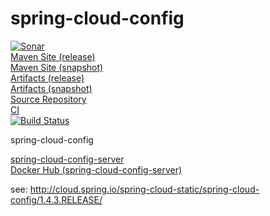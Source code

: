 # spring-cloud-config

[![Sonar](https://sonarcloud.io/api/project_badges/measure?project=cn.home1%3Aspring-cloud-config&metric=alert_status)](https://sonarcloud.io/dashboard?id=cn.home1%3Aspring-cloud-config)  
[Maven Site (release)](https://cloud-ready.github.io/cloud-ready/release/build-docker/spring-cloud-config/index.html)  
[Maven Site (snapshot)](https://cloud-ready.github.io/cloud-ready/snapshot/build-docker/spring-cloud-config/index.html)  
[Artifacts (release)](https://oss.sonatype.org/content/repositories/releases/cn/home1/spring-cloud-config/)  
[Artifacts (snapshot)](https://oss.sonatype.org/content/repositories/snapshots/cn/home1/spring-cloud-config/)  
[Source Repository](https://github.com/cloud-ready/spring-cloud-config/tree/develop)  
[CI](https://travis-ci.org/cloud-ready/spring-cloud-config)  
[![Build Status](https://travis-ci.org/cloud-ready/spring-cloud-config.svg?branch=develop)](https://travis-ci.org/cloud-ready/spring-cloud-config)  


spring-cloud-config

[spring-cloud-config-server](https://github.com/cloud-ready/spring-cloud-config/tree/develop/spring-cloud-config-server)  
[Docker Hub (spring-cloud-config-server)](https://hub.docker.com/r/cloudready/spring-cloud-config-server/)  


see: http://cloud.spring.io/spring-cloud-static/spring-cloud-config/1.4.3.RELEASE/
